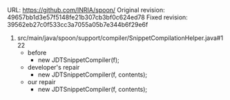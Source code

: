 URL: https://github.com/INRIA/spoon/
Original revision: 49657bb1d3e57f5148fe21b307cb3bf0c624ed78
Fixed revision: 39562eb27c0f533cc3a7055a05b7e344b6f29e6f

1. src/main/java/spoon/support/compiler/SnippetCompilationHelper.java#122
    - before
       - new JDTSnippetCompiler(f);
    - developer's repair
       - new JDTSnippetCompiler(f, contents);
    - our repair 
       - new JDTSnippetCompiler(f, contents);
